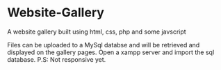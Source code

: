 # Website-Gallery
A website gallery built using html, css, php and some javscript

Files can be uploaded to a MySql databse and will be retrieved and displayed on the gallery pages.
Open a xampp server and import the sql database. 
P.S: Not responsive yet.
